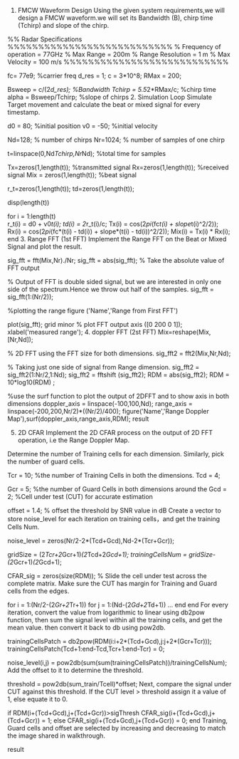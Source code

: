 ﻿1. FMCW Waveform Design
Using the given system requirements,we will design a FMCW waveform.we will set its Bandwidth (B), chirp time (Tchirp) and slope of the chirp.

%% Radar Specifications 
%%%%%%%%%%%%%%%%%%%%%%%%%%%
% Frequency of operation = 77GHz
% Max Range = 200m
% Range Resolution = 1 m
% Max Velocity = 100 m/s
%%%%%%%%%%%%%%%%%%%%%%%%%%%

fc= 77e9;             %carrier freq
d_res = 1;
c = 3*10^8;
RMax = 200;

Bsweep = c/(2*d_res); %Bandwidth
Tchirp = 5.5*2*RMax/c; %chirp time
alpha = Bsweep/Tchirp; %slope of chirps
2. Simulation Loop
Simulate Target movement and calculate the beat or mixed signal for every timestamp.

d0 = 80;         %initial position 
v0 = -50;        %initial velocity

Nd=128;          % number of chirps
Nr=1024;         % number of samples of one chirp

t=linspace(0,Nd*Tchirp,Nr*Nd); %total time for samples

Tx=zeros(1,length(t));         %transmitted signal
Rx=zeros(1,length(t));         %received signal
Mix = zeros(1,length(t));      %beat signal

r_t=zeros(1,length(t));
td=zeros(1,length(t));

disp(length(t))
 
for i = 1:length(t)         
    r_t(i) = d0 + v0*t(i);
    td(i) = 2*r_t(i)/c; 
    Tx(i) = cos(2*pi*(fc*t(i) + slope*t(i)^2/2));
    Rx(i) = cos(2*pi*(fc*(t(i) - td(i)) + slope*(t(i) - td(i))^2/2));
    Mix(i) = Tx(i) * Rx(i);
end
3. Range FFT (1st FFT)
Implement the Range FFT on the Beat or Mixed Signal and plot the result.

sig_fft = fft(Mix,Nr)./Nr;
sig_fft = abs(sig_fft);  % Take the absolute value of FFT output

% Output of FFT is double sided signal, but we are interested in only one side of the spectrum.Hence we throw out half of the samples.
sig_fft = sig_fft(1:(Nr/2));

%plotting the range
figure ('Name','Range from First FFT')

plot(sig_fft); grid minor     % plot FFT output 
axis ([0 200 0 1]);
xlabel('measured range');
4. doppler FFT (2st FFT)
Mix=reshape(Mix,[Nr,Nd]);

% 2D FFT using the FFT size for both dimensions.
sig_fft2 = fft2(Mix,Nr,Nd);

% Taking just one side of signal from Range dimension.
sig_fft2 = sig_fft2(1:Nr/2,1:Nd);
sig_fft2 = fftshift (sig_fft2);
RDM = abs(sig_fft2);
RDM = 10*log10(RDM) ;

%use the surf function to plot the output of 2DFFT and to show axis in both dimensions
doppler_axis = linspace(-100,100,Nd);
range_axis = linspace(-200,200,Nr/2)*((Nr/2)/400);
figure('Name','Range Doppler Map'),surf(doppler_axis,range_axis,RDM);
result

5. 2D CFAR
Implement the 2D CFAR process on the output of 2D FFT operation, i.e the Range Doppler Map.

Determine the number of Training cells for each dimension. Similarly, pick the number of guard cells.

Tcr = 10;      %the number of Training Cells in both the dimensions.
Tcd = 4;

Gcr = 5;       %the number of Guard Cells in both dimensions around the 
Gcd = 2;       %Cell under test (CUT) for accurate estimation
      
offset = 1.4;  % offset the threshold by SNR value in dB
Create a vector to store noise_level for each iteration on training cells，and get the training Cells Num.

noise_level = zeros(Nr/2-2*(Tcd+Gcd),Nd-2*(Tcr+Gcr));

gridSize = (2*Tcr+2*Gcr+1)*(2*Tcd+2*Gcd+1);
trainingCellsNum = gridSize-(2*Gcr+1)*(2*Gcd+1);   

CFAR_sig = zeros(size(RDM));   %
Slide the cell under test across the complete matrix. Make sure the CUT has margin for Training and Guard cells from the edges.

for i = 1:(Nr/2-(2*Gr+2*Tr+1))
    for j = 1:(Nd-(2*Gd+2*Td+1))
        ...
    end
end
For every iteration, convert the value from logarithmic to linear using db2pow function, then sum the signal level within all the training cells, and get the mean value. then convert it back to db using pow2db.

trainingCellsPatch = db2pow(RDM(i:i+2*(Tcd+Gcd),j:j+2*(Gcr+Tcr)));
trainingCellsPatch(Tcd+1:end-Tcd,Tcr+1:end-Tcr) = 0;
        
noise_level(i,j) = pow2db(sum(sum(trainingCellsPatch))/trainingCellsNum);
Add the offset to it to determine the threshold.

threshold = pow2db(sum_train/Tcell)*offset;
Next, compare the signal under CUT against this threshold. If the CUT level > threshold assign it a value of 1, else equate it to 0.

if RDM(i+(Tcd+Gcd),j+(Tcd+Gcr))>sigThresh
    CFAR_sig(i+(Tcd+Gcd),j+(Tcd+Gcr)) = 1;
else
    CFAR_sig(i+(Tcd+Gcd),j+(Tcd+Gcr)) = 0;
end
Training, Guard cells and offset are selected by increasing and decreasing to match the image shared in walkthrough.

result